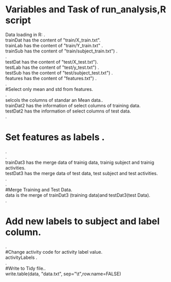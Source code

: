  Variables and Task of run_analysis,R script
 =============================================
 
 Data loading in R: .<br>
 trainDat  has the content of "train/X_train.txt".<br>
 trainLab  has the content of "train/Y_train.txt"  .<br>
 trainSub  has the content of "train/subject_train.txt") .<br>
 .<br>
 testDat   has the content of "test/X_test.txt").<br>
 testLab   has the content of "test/y_test.txt") .<br>
 testSub   has the content of "test/subject_test.txt") .<br>
 features  has the content of "features.txt") .<br>
 .<br>
 #Select only mean and std from features.<br>
  .<br>
 selcols the columns of standar an Mean data..<br>
 trainDat2 has the information of select columns of training data.<br>
 testDat2  has the information of select columns of test data.<br>
 .<br>
 # Set features as labels .<br>
 .<br>
 .<br>
 trainDat3 has the merge data of trainig data, trainig subject and trainig activities.<br>
 testDat3 has the merge data of test data, test subject and test activities.<br>
 .<br>
 .<br>
 #Merge Training and Test Data.<br>
 data is the merge of trainDat3 (training data)and  testDat3(test Data).<br>
  .<br>
 # Add new labels to subject and label column.<br>
 .<br>
 #Change activity code for activity label value.<br>
 activityLabels   .<br>
 .<br>
 #Write to Tidy file..<br>
 write.table(data, "data.txt", sep="\t",row.name=FALSE)
 

